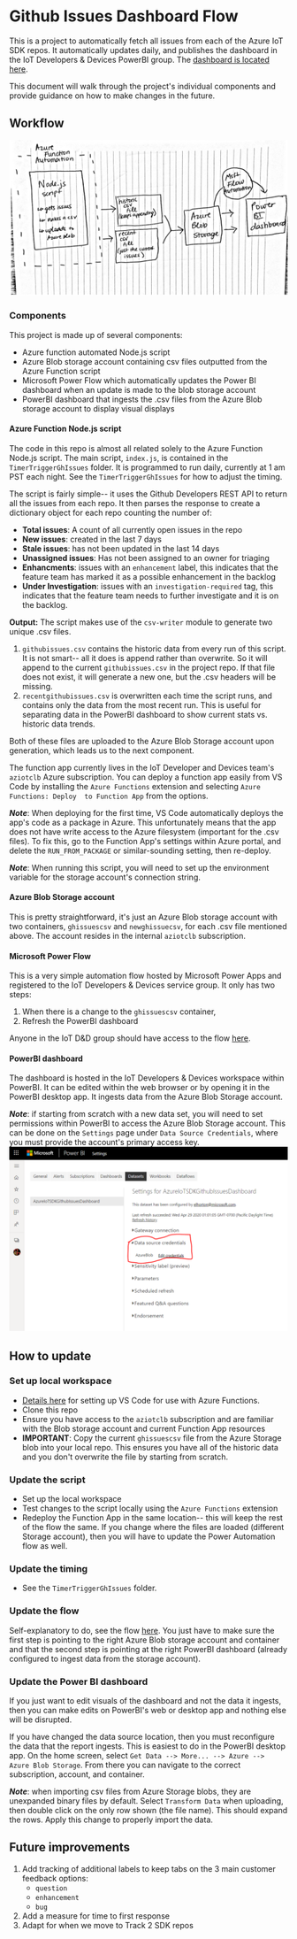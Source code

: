 # Github Issues Dashboard Flow

This is a project to automatically fetch all issues from each of the Azure IoT SDK repos. It automatically updates daily, and publishes the dashboard in the IoT Developers & Devices PowerBI group. The [dashboard is located here](https://msit.powerbi.com/groups/471ee79d-e373-4f62-ae58-9e3944580d35/reports/1e3d8bf0-c07e-42d7-962b-7e74caba3877?ctid=72f988bf-86f1-41af-91ab-2d7cd011db47).

This document will walk through the project's individual components and provide guidance on how to make changes in the future. 

## Workflow

![ghIssueFlowDiagram](./ghissuesflow.png)

### Components
This project is made up of several components:
- Azure function automated Node.js script
- Azure Blob storage account containing csv files outputted from the Azure Function script
- Microsoft Power Flow which automatically updates the Power BI dashboard when an update is made to the blob storage account
- PowerBI dashboard that ingests the .csv files from the Azure Blob storage account to display visual displays

#### Azure Function Node.js script
The code in this repo is almost all related solely to the Azure Function Node.js script. The main script, `index.js`, is contained in the `TimerTriggerGhIssues` folder. It is programmed to run daily, currently at 1 am PST each night. See the `TimerTriggerGhIssues` for how to adjust the timing. 

The script is fairly simple-- it uses the Github Developers REST API to return all the issues from each repo. It then parses the response to create a dictionary object for each repo counting the number of:
- **Total issues**:  A count of all currently open issues in the repo
- **New issues**: created in the last 7 days
- **Stale issues**: has not been updated in the last 14 days
- **Unassigned issues**: Has not been assigned to an owner for triaging
- **Enhancments**: issues with an `enhancement` label, this indicates that the feature team has marked it as a possible enhancement in the backlog
- **Under Investigation**: issues with an `investigation-required` tag, this indicates that the feature team needs to further investigate and it is on the backlog. 

**Output:**
The script makes use of the `csv-writer` module to generate two unique .csv files. 

1) `githubissues.csv` contains the historic data from every run of this script. It is not smart-- all it does is append rather than overwrite. So it will append to the current `githubissues.csv` in the project repo. If that file does not exist, it will generate a new one, but the .csv headers will be missing.
2) `recentgithubissues.csv` is overwritten each time the script runs, and contains only the data from the most recent run. This is useful for separating data in the PowerBI dashboard to show current stats vs. historic data trends.

Both of these files are uploaded to the Azure Blob Storage account upon generation, which leads us to the next component. 

The function app currently lives in the IoT Developer and Devices team's `aziotclb` Azure subscription. You can deploy a function app easily from VS Code by installing the `Azure Functions` extension and selecting `Azure Functions: Deploy  to Function App` from the options. 

***Note***: When deploying for the first time, VS Code automatically deploys the app's code as a package in Azure. This unfortunately means that the app does not have write access to the Azure filesystem (important for the .csv files). To fix this, go to the Function App's settings within Azure portal, and delete the `RUN_FROM_PACKAGE` or similar-sounding setting, then re-deploy. 

***Note***: When running this script, you will need to set up the environment variable for the storage account's connection string. 

#### Azure Blob Storage account

This is pretty straightforward, it's just an Azure Blob storage account with two containers, `ghissuescsv` and `newghissuecsv`, for each .csv file mentioned above. The account resides in the internal `aziotclb` subscription. 

#### Microsoft Power Flow
This is a very simple automation flow hosted by Microsoft Power Apps and registered to the IoT Developers & Devices service group. It only has two steps:
1) When there is a change to the `ghissuescsv` container,
2) Refresh the PowerBI dashboard

Anyone in the IoT D&D group should have access to the flow [here](https://preview.flow.microsoft.com/manage/environments/839eace6-59ab-4243-97ec-a5b8fcc104e4/flows/shared/01bbb4c7-41bd-454a-8f34-b8f4d3186beb/details).


#### PowerBI dashboard
The dashboard is hosted in the IoT Developers & Devices workspace within PowerBI. It can be edited within the web browser or by opening it in the PowerBI desktop app. It ingests data from the Azure Blob Storage account.

***Note***: if starting from scratch with a new data set, you will need to set permissions within PowerBI to access the Azure Blob Storage account. This can be done on the `Settings` page under `Data Source Credentials`, where you must provide the account's primary access key. ![dashboardSettings](./dashboardSettings.png)


## How to update

### Set up local workspace
- [Details here](https://docs.microsoft.com/en-us/azure/azure-functions/functions-develop-local) for setting up VS Code for use with Azure Functions.
- Clone this repo
- Ensure you have access to the `aziotclb` subscription and are familiar with the Blob storage account and current Function App resources
- **IMPORTANT**: Copy the current `ghissuescsv` file from the Azure Storage blob into your local repo. This ensures you have all of the historic data and you don't overwrite the file by starting from scratch. 

### Update the script
- Set up the local workspace
- Test changes to the script locally using the `Azure Functions` extension
- Redeploy the Function App in the same location-- this will keep the rest of the flow the same. If you change where the files are loaded (different Storage account), then you will have to update the Power Automation flow as well. 

### Update the timing
- See the `TimerTriggerGhIssues` folder.

### Update the flow
Self-explanatory to do, see the flow [here](https://preview.flow.microsoft.com/manage/environments/839eace6-59ab-4243-97ec-a5b8fcc104e4/flows/shared/01bbb4c7-41bd-454a-8f34-b8f4d3186beb/details). You just have to make sure the first step is pointing to the right Azure Blob storage account and container and that the second step is pointing at the right PowerBI dashboard (already configured to ingest data from the storage account).

### Update the Power BI dashboard
If you just want to edit visuals of the dashboard and not the data it ingests, then you can make edits on PowerBI's web or desktop app and nothing else will be disrupted. 

If you have changed the data source location, then you must reconfigure the data that the report ingests. This is easiest to do in the PowerBI desktop app. On the home screen, select `Get Data --> More... --> Azure --> Azure Blob Storage`. From there you can navigate to the correct subscription, account, and container. 

***Note***: when importing csv files from Azure Storage blobs, they are unexpanded binary files by default. Select `Transform Data` when uploading, then double click on the only row shown (the file name). This should expand the rows. Apply this change to properly import the data. 

## Future improvements
1) Add tracking of additional labels to keep tabs on the 3 main customer feedback options:
    - `question`
    - `enhancement`
    - `bug`
2) Add a measure for time to first response
3) Adapt for when we move to Track 2 SDK repos

